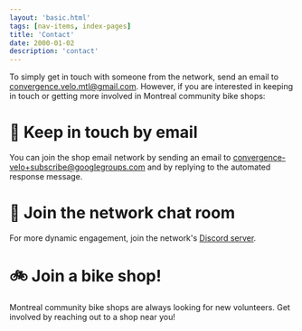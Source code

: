 ```yaml
---
layout: 'basic.html'
tags: [nav-items, index-pages]
title: 'Contact'
date: 2000-01-02
description: 'contact'
---
```


To simply get in touch with someone from the network, send an email to <a href="mailto:convergence.velo.mtl@gmail.com">convergence.velo.mtl@gmail.com</a>. However, if you are interested in keeping in touch or getting more involved in Montreal community bike shops:

# 📧 Keep in touch by email

You can join the shop email network by sending an email to <a href="mailto:convergence-velo+subscribe@googlegroups.com">convergence-velo+subscribe@googlegroups.com</a> and by replying to the automated response message.

# 💬 Join the network chat room

For more dynamic engagement, join the network's [Discord server](https://discord.gg/Y999xAWAXq).

# 🚲 Join a bike shop!

Montreal community bike shops are always looking for new volunteers. Get involved by reaching out to a shop near you!